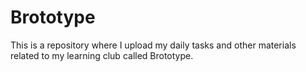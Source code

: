 # Brototype
This is a repository where I upload my daily tasks and other materials related to my learning club called Brototype.
